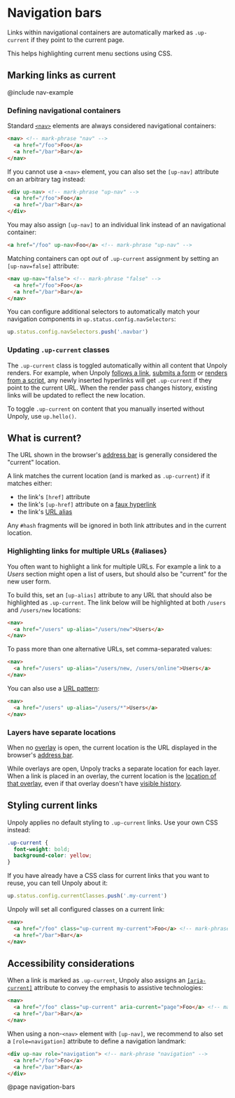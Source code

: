 Navigation bars
===============

Links within navigational containers are automatically marked as `.up-current` if they point to the current page.

This helps highlighting current menu sections using CSS.


## Marking links as current

@include nav-example


### Defining navigational containers

Standard [`<nav>`](https://developer.mozilla.org/en-US/docs/Web/HTML/Element/nav) elements are
always considered navigational containers:

```html
<nav> <!-- mark-phrase "nav" -->
  <a href="/foo">Foo</a>
  <a href="/bar">Bar</a>
</nav>
```


If you cannot use a `<nav>` element, you can also set the `[up-nav]` attribute on an arbitrary tag instead:

```html
<div up-nav> <!-- mark-phrase "up-nav" -->
  <a href="/foo">Foo</a>
  <a href="/bar">Bar</a>
</div>
```

You may also assign `[up-nav]` to an individual link instead of an navigational container:

```html
<a href="/foo" up-nav>Foo</a> <!-- mark-phrase "up-nav" -->
```

Matching containers can opt *out* of `.up-current` assignment by setting an `[up-nav=false]` attribute:

```html
<nav up-nav="false"> <!-- mark-phrase "false" -->
  <a href="/foo">Foo</a>
  <a href="/bar">Bar</a>
</nav>
```

You can configure additional selectors to automatically match your navigation components
in `up.status.config.navSelectors`:

```js
up.status.config.navSelectors.push('.navbar')
```


### Updating `.up-current` classes

The `.up-current` class is toggled automatically within all content that Unpoly renders.
For example, when Unpoly [follows a link](/up-follow), [submits a form](/up-submit)
or [renders from a script](/up.render), any newly inserted hyperlinks will get `.up-current`
if they point to the current URL. When the render pass changes history, existing links
will be updated to reflect the new location.

To toggle `.up-current` on content that you manually inserted without Unpoly, use `up.hello()`.


## What is current?

The URL shown in the browser's [address bar](https://en.wikipedia.org/wiki/Address_bar) is
generally considered the "current" location.

A link matches the current location (and is marked as `.up-current`) if it matches either:

- the link's `[href]` attribute
- the link's `[up-href]` attribute on a [faux hyperlink](/faux-interactive-elements#acting-like-a-hyperlink)
- the link's [URL alias](#aliases)

Any `#hash` fragments will be ignored in both link attributes and in the current location.


### Highlighting links for multiple URLs {#aliases}

You often want to highlight a link for multiple URLs. For example a link to a *Users* section
might open a list of users, but should also be "current" for the new user form.

To build this, set an `[up-alias]` attribute to any URL that should also be highlighted as `.up-current`.
The link below will be highlighted at both `/users` and `/users/new` locations:

```html
<nav>
  <a href="/users" up-alias="/users/new">Users</a>
</nav>
```

To pass more than one alternative URLs, set comma-separated values:

```html
<nav>
  <a href="/users" up-alias="/users/new, /users/online">Users</a>
</nav>
```

You can also use a [URL pattern](/url-patterns):

```html
<nav>
  <a href="/users" up-alias="/users/*">Users</a>
</nav>
```


### Layers have separate locations

When no [overlay](/up.layer) is open, the current location is the URL displayed
in the browser's [address bar](https://en.wikipedia.org/wiki/Address_bar).

While overlays are open, Unpoly tracks a separate location for each layer.
When a link is placed in an overlay, the current location is the [location of that overlay](/up.layer.location),
even if that overlay doesn't have [visible history](/history-in-overlays).


## Styling current links

Unpoly applies no default styling to `.up-current` links. Use your own CSS instead:

```css
.up-current {
  font-weight: bold;
  background-color: yellow;
}
```

If you have already have a CSS class for current links that you want to reuse, you can tell Unpoly about it:

```js
up.status.config.currentClasses.push('.my-current')
```

Unpoly will set all configured classes on a current link:

```html
<nav>
  <a href="/foo" class="up-current my-current">Foo</a> <!-- mark-phrase "up-current selected" -->
  <a href="/bar">Bar</a>
</nav>
```


## Accessibility considerations

When a link is marked as `.up-current`, Unpoly also assigns an [`[aria-current]`](https://developer.mozilla.org/en-US/docs/Web/Accessibility/ARIA/Attributes/aria-current) attribute
to convey the emphasis to assistive technologies:

```html
<nav>
  <a href="/foo" class="up-current" aria-current="page">Foo</a> <!-- mark-phrase "aria-current" -->
  <a href="/bar">Bar</a>
</nav>
```

When using a non-`<nav>` element with `[up-nav]`, we recommend to also set a `[role=navigation]` attribute
to define a navigation landmark:

```html
<div up-nav role="navigation"> <!-- mark-phrase "navigation" -->
  <a href="/foo">Foo</a>
  <a href="/bar">Bar</a>
</div>
```



@page navigation-bars
